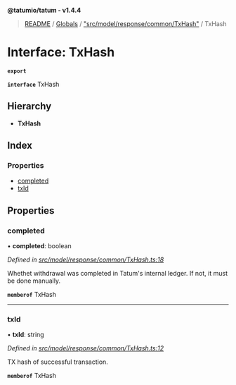 **@tatumio/tatum - v1.4.4**

> [README](../README.md) / [Globals](../globals.md) / ["src/model/response/common/TxHash"](../modules/_src_model_response_common_txhash_.md) / TxHash

# Interface: TxHash

**`export`** 

**`interface`** TxHash

## Hierarchy

* **TxHash**

## Index

### Properties

* [completed](_src_model_response_common_txhash_.txhash.md#completed)
* [txId](_src_model_response_common_txhash_.txhash.md#txid)

## Properties

### completed

•  **completed**: boolean

*Defined in [src/model/response/common/TxHash.ts:18](https://github.com/tatumio/tatum-js/blob/c5d1e16/src/model/response/common/TxHash.ts#L18)*

Whethet withdrawal was completed in Tatum's internal ledger. If not, it must be done manually.

**`memberof`** TxHash

___

### txId

•  **txId**: string

*Defined in [src/model/response/common/TxHash.ts:12](https://github.com/tatumio/tatum-js/blob/c5d1e16/src/model/response/common/TxHash.ts#L12)*

TX hash of successful transaction.

**`memberof`** TxHash
